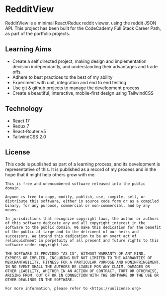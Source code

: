 # RedditView 

RedditView is a minimal React/Redux reddit viewer, using the reddit JSON API. This project has been built for the CodeCademy Full Stack Career Path, as part of the portfolio projects.

## Learning Aims
* Create a self directed project, making design and implementation decision independantly, and understanding their advantages and trade offs.
* Adhere to best practices to the best of my ability
* Experiment with unit, integration and end to end testing
* Use git & github projects to manage the development process
* Create a beautiful, interactive, mobile-first design using TailwindCSS

## Technology
* React 17
* Redux 7
* React-Router v5
* TailwindCSS 2.0

## License
This code is published as part of a learning process, and its development is representative of this. It is published as a record of my process and in the hope that it might help others grow with me.

```
This is free and unencumbered software released into the public domain.

Anyone is free to copy, modify, publish, use, compile, sell, or
distribute this software, either in source code form or as a compiled
binary, for any purpose, commercial or non-commercial, and by any
means.

In jurisdictions that recognize copyright laws, the author or authors
of this software dedicate any and all copyright interest in the
software to the public domain. We make this dedication for the benefit
of the public at large and to the detriment of our heirs and
successors. We intend this dedication to be an overt act of
relinquishment in perpetuity of all present and future rights to this
software under copyright law.

THE SOFTWARE IS PROVIDED "AS IS", WITHOUT WARRANTY OF ANY KIND,
EXPRESS OR IMPLIED, INCLUDING BUT NOT LIMITED TO THE WARRANTIES OF
MERCHANTABILITY, FITNESS FOR A PARTICULAR PURPOSE AND NONINFRINGEMENT.
IN NO EVENT SHALL THE AUTHORS BE LIABLE FOR ANY CLAIM, DAMAGES OR
OTHER LIABILITY, WHETHER IN AN ACTION OF CONTRACT, TORT OR OTHERWISE,
ARISING FROM, OUT OF OR IN CONNECTION WITH THE SOFTWARE OR THE USE OR
OTHER DEALINGS IN THE SOFTWARE.

For more information, please refer to <https://unlicense.org>
```